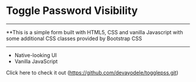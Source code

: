 # Toggle Password Visibility
***
**This is a simple form built with HTML5, CSS and vanilla Javascript with some additional CSS classes provided by Bootstrap CSS
***

* Native-looking UI
* Vanilla JavaScript

Click here to check it out (https://github.com/devayodele/togglepss.git)
